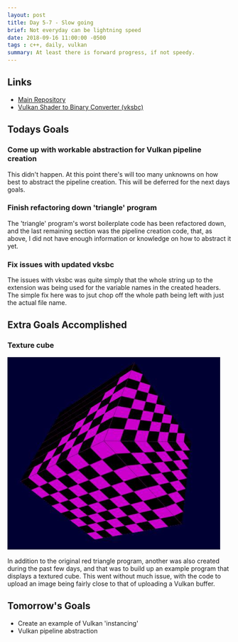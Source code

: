 ```yaml
---
layout: post
title: Day 5-7 - Slow going
brief: Not everyday can be lightning speed
date: 2018-09-16 11:00:00 -0500
tags : c++, daily, vulkan
summary: At least there is forward progress, if not speedy.
---
```


## Links
- [Main Repository](https://git.stabletec.com/foe-engine/main)
- [Vulkan Shader to Binary Converter (vksbc)](https://git.stabletec.com/utilities/vksbc)

## Todays Goals

### Come up with workable abstraction for Vulkan pipeline creation

This didn't happen. At this point there's will too many unknowns on how best to abstract the pipeline creation. This will be deferred for the next days goals.

### Finish refactoring down 'triangle' program

The 'triangle' program's worst boilerplate code has been refactored down, and the last remaining section was the pipeline creation code, that, as above, I did not have enough information or knowledge on how to abstract it yet.

### Fix issues with updated vksbc

The issues with vksbc was quite simply that the whole string up to the extension was being used for the variable names in the created headers. The simple fix here was to jsut chop off the whole path being left with just the actual file name.

## Extra Goals Accomplished

### Texture cube

<span class="image fit">
    <img src="/assets/posts/daily/7-textured_cube.jpeg" />
</span>

In addition to the original red triangle program, another was also created during the past few days, and that was to build up an example program that displays a textured cube. This went without much issue, with the code to upload an image being fairly close to that of uploading a Vulkan buffer.

## Tomorrow's Goals
- Create an example of Vulkan 'instancing'
- Vulkan pipeline abstraction